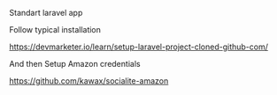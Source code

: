 Standart laravel app

Follow typical installation

https://devmarketer.io/learn/setup-laravel-project-cloned-github-com/

And then Setup Amazon credentials

https://github.com/kawax/socialite-amazon